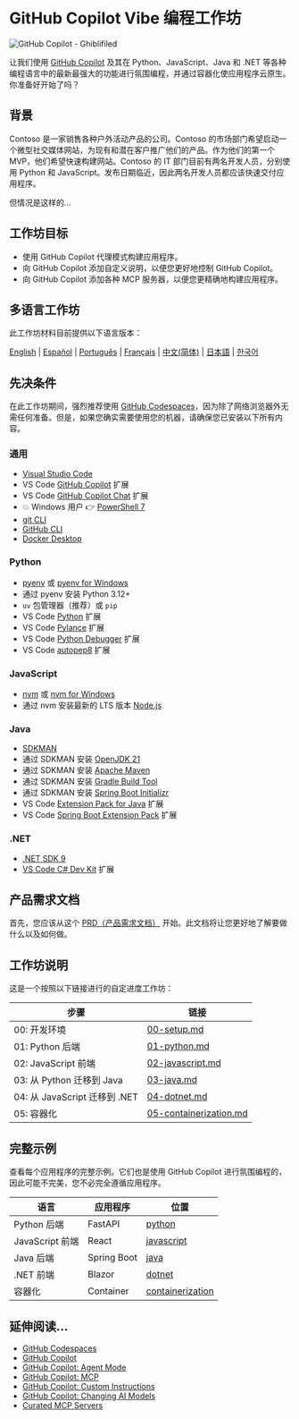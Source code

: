 # GitHub Copilot Vibe 编程工作坊

![GitHub Copilot - Ghiblifiled](../../images/ghcp.jpg)

让我们使用 [GitHub Copilot](https://docs.github.com/copilot/about-github-copilot/what-is-github-copilot) 及其在 Python、JavaScript、Java 和 .NET 等各种编程语言中的最新最强大的功能进行氛围编程，并通过容器化使应用程序云原生。你准备好开始了吗？

## 背景

Contoso 是一家销售各种户外活动产品的公司。Contoso 的市场部门希望启动一个微型社交媒体网站，为现有和潜在客户推广他们的产品。作为他们的第一个 MVP，他们希望快速构建网站。Contoso 的 IT 部门目前有两名开发人员，分别使用 Python 和 JavaScript。发布日期临近，因此两名开发人员都应该快速交付应用程序。

但情况是这样的...

## 工作坊目标

- 使用 GitHub Copilot 代理模式构建应用程序。
- 向 GitHub Copilot 添加自定义说明，以便您更好地控制 GitHub Copilot。
- 向 GitHub Copilot 添加各种 MCP 服务器，以便您更精确地构建应用程序。

## 多语言工作坊

此工作坊材料目前提供以下语言版本：

[English](../../README.md) | [Español](../es-es/) | [Português](../pt-br/) | [Français](../fr-fr/) | [中文(简体)](./README.md) | [日本語](../ja-jp/) | [한국어](../ko-kr/)

## 先决条件

在此工作坊期间，强烈推荐使用 [GitHub Codespaces](https://docs.github.com/en/codespaces/about-codespaces/what-are-codespaces)，因为除了网络浏览器外无需任何准备。但是，如果您确实需要使用您的机器，请确保您已安装以下所有内容。

### 通用

- [Visual Studio Code](https://code.visualstudio.com/)
- VS Code [GitHub Copilot](https://marketplace.visualstudio.com/items?itemName=GitHub.copilot) 扩展
- VS Code [GitHub Copilot Chat](https://marketplace.visualstudio.com/items?itemName=GitHub.copilot-chat) 扩展
- 💥 Windows 用户 👉 [PowerShell 7](https://learn.microsoft.com/powershell/scripting/install/installing-powershell)
- [git CLI](https://git-scm.com/downloads)
- [GitHub CLI](https://cli.github.com/)
- [Docker Desktop](https://docs.docker.com/get-started/introduction/get-docker-desktop/)

### Python

- [pyenv](https://github.com/pyenv/pyenv) 或 [pyenv for Windows](https://github.com/pyenv-win/pyenv-win)
- 通过 pyenv 安装 Python 3.12+
- `uv` 包管理器（推荐）或 `pip`
- VS Code [Python](https://marketplace.visualstudio.com/items/?itemName=ms-python.python) 扩展
- VS Code [Pylance](https://marketplace.visualstudio.com/items/?itemName=ms-python.vscode-pylance) 扩展
- VS Code [Python Debugger](https://marketplace.visualstudio.com/items/?itemName=ms-python.debugpy) 扩展
- VS Code [autopep8](https://marketplace.visualstudio.com/items/?itemName=ms-python.autopep8) 扩展

### JavaScript

- [nvm](https://github.com/nvm-sh/nvm) 或 [nvm for Windows](https://github.com/coreybutler/nvm-windows)
- 通过 nvm 安装最新的 LTS 版本 [Node.js](https://nodejs.org/)

### Java

- [SDKMAN](https://sdkman.io/)
- 通过 SDKMAN 安装 [OpenJDK 21](https://learn.microsoft.com/java/openjdk/download)
- 通过 SDKMAN 安装 [Apache Maven](https://maven.apache.org/download.cgi)
- 通过 SDKMAN 安装 [Gradle Build Tool](https://docs.gradle.org/current/userguide/installation.html)
- 通过 SDKMAN 安装 [Spring Boot Initializr](https://docs.spring.io/spring-boot/cli/installation.html)
- VS Code [Extension Pack for Java](https://marketplace.visualstudio.com/items/?itemName=vscjava.vscode-java-pack) 扩展
- VS Code [Spring Boot Extension Pack](https://marketplace.visualstudio.com/items/?itemName=vmware.vscode-boot-dev-pack) 扩展

### .NET

- [.NET SDK 9](https://dotnet.microsoft.com/download/dotnet/9.0)
- [VS Code C# Dev Kit](https://marketplace.visualstudio.com/items/?itemName=ms-dotnettools.csdevkit) 扩展

## 产品需求文档

首先，您应该从这个 [PRD（产品需求文档）](./product-requirements.md) 开始。此文档将让您更好地了解要做什么以及如何做。

## 工作坊说明

这是一个按照以下链接进行的自定进度工作坊：

| 步骤                            | 链接                                                     |
|---------------------------------|--------------------------------------------------------|
| 00: 开发环境                     | [00-setup.md](./docs/00-setup.md)                      |
| 01: Python 后端                 | [01-python.md](./docs/01-python.md)                    |
| 02: JavaScript 前端             | [02-javascript.md](./docs/02-javascript.md)            |
| 03: 从 Python 迁移到 Java       | [03-java.md](./docs/03-java.md)                        |
| 04: 从 JavaScript 迁移到 .NET   | [04-dotnet.md](./docs/04-dotnet.md)                    |
| 05: 容器化                      | [05-containerization.md](./docs/05-containerization.md) |

## 完整示例

查看每个应用程序的完整示例。它们也是使用 GitHub Copilot 进行氛围编程的，因此可能不完美，您不必完全遵循应用程序。

| 语言                | 应用程序    | 位置                                 |
|--------------------|-------------|-------------------------------------|
| Python 后端        | FastAPI     | [python](./complete/python/)        |
| JavaScript 前端    | React       | [javascript](./complete/javascript/) |
| Java 后端          | Spring Boot | [java](./complete/java/)             |
| .NET 前端          | Blazor      | [dotnet](./complete/dotnet/)         |
| 容器化             | Container   | [containerization](./complete/)      |

## 延伸阅读...

- [GitHub Codespaces](https://docs.github.com/en/codespaces/about-codespaces/what-are-codespaces)
- [GitHub Copilot](https://docs.github.com/en/copilot/about-github-copilot/what-is-github-copilot)
- [GitHub Copilot: Agent Mode](https://code.visualstudio.com/blogs/2025/04/07/agentMode)
- [GitHub Copilot: MCP](https://code.visualstudio.com/blogs/2025/05/12/agent-mode-meets-mcp)
- [GitHub Copilot: Custom Instructions](https://code.visualstudio.com/docs/copilot/copilot-customization)
- [GitHub Copilot: Changing AI Models](https://docs.github.com/en/copilot/using-github-copilot/ai-models/changing-the-ai-model-for-copilot-chat?tool=vscode)
- [Curated MCP Servers](https://github.com/modelcontextprotocol/servers)